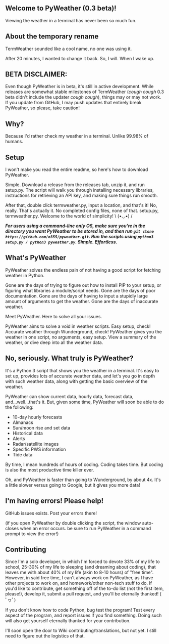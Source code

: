 ## Welcome to PyWeather (0.3 beta)!
Viewing the weather in a terminal has never been so much fun.

## About the temporary rename
TermWeather sounded like a cool name, no one was using it.

After 20 minutes, I wanted to change it back. So, I will. When I wake up.

## BETA DISCLAIMER:
Even though PyWeather is in beta, it's still in active development. While releases are somewhat stable milestones of TermWeather (*cough* *cough* 0.3 beta didn't include the updater *cough* *cough*), things may or may not work. If you update from GitHub, I may push updates that entirely break PyWeather, so please, take caution!

## Why?
Because I'd rather check my weather in a terminal. Unlike 99.98% of humans.

## Setup
I won't make you read the entire readme, so here's how to download PyWeather.

Simple. Download a release from the releases tab, unzip it, and run setup.py. The script will walk you through installing necessary libraries, instructions for retrieving an API key, and making sure things run smooth.

After that, double click termweather.py, input a location, and that's it! No, really. That's actually it. No completed config files, none of that. setup.py, termweather.py. Welcome to the world of simplicity! \ (•◡•) /

***For users using a command-line only OS, make sure you're in the directory you want PyWeather to be stored in, and then run `git clone https://github.com/o355/pyweather.git`. Run the scripts using `python3 setup.py / python3 pyweather.py`. Simple. Effortless.***

## What's PyWeather
PyWeather solves the endless pain of not having a good script for fetching weather in Python.

Gone are the days of trying to figure out how to install PIP to your setup, or figuring what libraries a module/script needs. Gone are the days of poor documentation. Gone are the days of having to input a stupidly large amount of arguments to get the weather. Gone are the days of inaccurate weather.

Meet PyWeather. Here to solve all your issues.

PyWeather aims to solve a void in weather scripts. Easy setup, check! Accurate weather through Wunderground, check! PyWeather gives you the weather in one script, no arguments, easy setup. View a summary of the weather, or dive deep into all the weather data.

## No, seriously. What truly is PyWeather?
It's a Python 3 script that shows you the weather in a terminal. It's easy to set up, provides lots of accurate weather data, and let's you go in depth with such weather data, along with getting the basic overview of the weather. 

PyWeather can show current data, hourly data, forecast data, and...well...that's it. But, given some time, PyWeather will soon be able to do the following:
* 10-day hourly forecasts
* Almanacs
* Sun/moon rise and set data
* Historical data
* Alerts
* Radar/satellite images
* Specific PWS information
* Tide data

By time, I mean hundreds of hours of coding. Coding takes time. But coding is also the most productive time killer ever.

Oh, and PyWeather is faster than going to Wunderground, by about 4x. It's a little slower versus going to Google, but it gives you more data!

## I'm having errors! Please help!
GitHub issues exists. Post your errors there!

(if you open PyWeather by double clicking the script, the window auto-closes when an error occurs. be sure to run PyWeather in a command prompt to view the error!)

## Contributing
Since I'm a solo developer, in which I'm forced to devote 33% of my life to school, 25-30% of my life to sleeping (and dreaming about coding), that leaves me with about 40% of my life (akin to 8-10 hours) of "free time". However, in said free time, I can't always work on PyWeather, as I have other projects to work on, and homework/other non-tech stuff to do. If you'd like to contribute, get something off of the to-do list (not the first item, please!), develop it, submit a pull request, and you'll be eternally thanked! ( ﾟヮﾟ)

If you don't know how to code Python, bug test the program! Test every aspect of the program, and report issues if you find something. Doing such will also get yourself eternally thanked for your contribution. 

I'll soon open the door to Wiki contributing/translations, but not yet. I still need to figure out the logistics of that.
